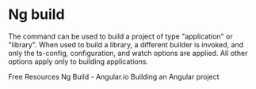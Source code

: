 # Ng build

The command can be used to build a project of type "application" or "library". When used to build a library, a different builder is invoked, and only the ts-config, configuration, and watch options are applied. All other options apply only to building applications.

<ResourceGroupTitle>Free Resources</ResourceGroupTitle>
<BadgeLink colorScheme='blue' badgeText='Official Website' href='https://angular.io/cli/build'>Ng Build - Angular.io</BadgeLink>
<BadgeLink colorScheme='yellow' badgeText='watch' href='https://www.youtube.com/watch?v=VB6WuCPDwz0'>Building an Angular project</BadgeLink>